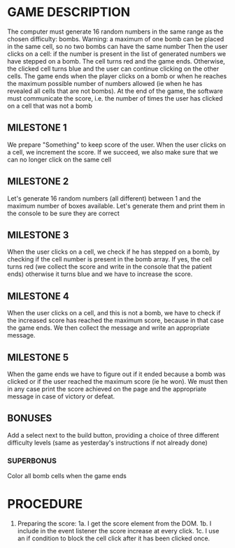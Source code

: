 # GAME DESCRIPTION

The computer must generate 16 random numbers in the same range as the chosen difficulty: bombs. Warning: a maximum of one bomb can be placed in the same cell, so no two bombs can have the same number
Then the user clicks on a cell: if the number is present in the list of generated numbers we have stepped on a bomb. The cell turns red and the game ends. Otherwise, the clicked cell turns blue and the user can continue clicking on the other cells.
The game ends when the player clicks on a bomb or when he reaches the maximum possible number of numbers allowed (ie when he has revealed all cells that are not bombs).
At the end of the game, the software must communicate the score, i.e. the number of times the user has clicked on a cell that was not a bomb

## MILESTONE 1

We prepare "Something" to keep score of the user.
When the user clicks on a cell, we increment the score.
If we succeed, we also make sure that we can no longer click on the same cell

## MILESTONE 2

Let's generate 16 random numbers (all different) between 1 and the maximum number of boxes available.
Let's generate them and print them in the console to be sure they are correct

## MILESTONE 3

When the user clicks on a cell, we check if he has stepped on a bomb, by checking if the cell number is present in the bomb array.
If yes, the cell turns red (we collect the score and write in the console that the patient ends) otherwise it turns blue and we have to increase the score.

## MILESTONE 4

When the user clicks on a cell, and this is not a bomb, we have to check if the increased score has reached the maximum score, because in that case the game ends. We then collect the message and write an appropriate message.

## MILESTONE 5

When the game ends we have to figure out if it ended because a bomb was clicked or if the user reached the maximum score (ie he won). We must then in any case print the score achieved on the page and the appropriate message in case of victory or defeat.

## BONUSES

Add a select next to the build button, providing a choice of three different difficulty levels (same as yesterday's instructions if not already done)

### SUPERBONUS

Color all bomb cells when the game ends

# PROCEDURE

1. Preparing the score:
   1a. I get the score element from the DOM.
   1b. I include in the event listener the score increase at every click.
   1c. I use an if condition to block the cell click after it has been clicked once.
